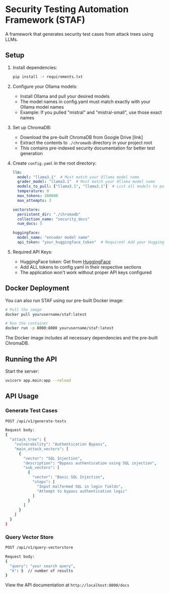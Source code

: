 # Security Testing Automation Framework (STAF)

A framework that generates security test cases from attack trees using LLMs.

## Setup

1. Install dependencies:
   ```bash
   pip install -r requirements.txt
   ```

2. Configure your Ollama models:
   * Install Ollama and pull your desired models
   * The model names in config.yaml must match exactly with your Ollama model names
   * Example: If you pulled "mistral" and "mistral-small", use those exact names

3. Set up ChromaDB:
   * Download the pre-built ChromaDB from Google Drive [link]
   * Extract the contents to `./chromadb` directory in your project root
   * This contains pre-indexed security documentation for better test generation

4. Create `config.yaml` in the root directory:
   ```yaml
   llm:
     model: "llama3.1"  # Must match your Ollama model name
     grader_model: "llama3.1"  # Must match your Ollama model name
     models_to_pull: ["llama3.1", "llama3.1"]  # List all models to pull at startup
     temperature: 0
     max_tokens: 200000
     max_attempts: 3

   vectorstore:
     persistent_dir: "./chromadb"
     collection_name: "security_docs"
     num_docs: 5

   huggingface:
     model_name: "encoder model name"
     api_token: "your_huggingface_token"  # Required! Add your HuggingFace token
   ```

5. Required API Keys:
   * HuggingFace token: Get from [HuggingFace](https://huggingface.co/)
   * Add ALL tokens to config.yaml in their respective sections
   * The application won't work without proper API keys configured

## Docker Deployment

You can also run STAF using our pre-built Docker image:

```bash
# Pull the image
docker pull yourusername/staf:latest

# Run the container
docker run -p 8000:8000 yourusername/staf:latest
```

The Docker image includes all necessary dependencies and the pre-built ChromaDB.

## Running the API

Start the server:
```bash
uvicorn app.main:app --reload
```

## API Usage

### Generate Test Cases
```bash
POST /api/v1/generate-tests

Request body:
{
  "attack_tree": {
    "vulnerability": "Authentication Bypass",
    "main_attack_vectors": [
      {
        "vector": "SQL Injection",
        "description": "Bypass authentication using SQL injection",
        "sub_vectors": [
          {
            "vector": "Basic SQL Injection",
            "steps": [
              "Input malformed SQL in login fields",
              "Attempt to bypass authentication logic"
            ]
          }
        ]
      }
    ]
  }
}
```

### Query Vector Store
```bash
POST /api/v1/query-vectorstore

Request body:
{
  "query": "your search query",
  "k": 5  // number of results
}
```

View the API documentation at `http://localhost:8000/docs`
